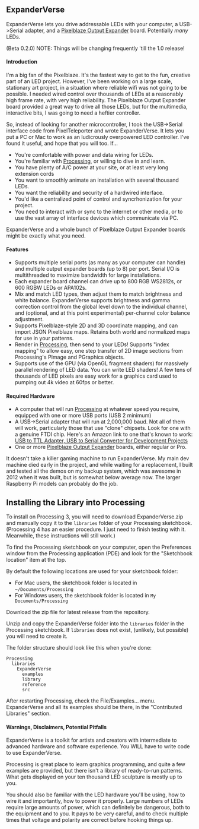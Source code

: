 ## ExpanderVerse ##

ExpanderVerse lets you drive addressable LEDs with your computer, a USB->Serial adapter, and a [Pixelblaze Output Expander](https://www.bhencke.com/serial-led-driver) board.  Potentially *many* LEDs. 

(Beta 0.2.0) NOTE: Things will be changing frequently 'till the 1.0 release!

#### Introduction
I'm a big fan of the Pixelblaze. It's the fastest way to get to the fun, creative part of an LED project. However, I've been working on a large scale, stationary art project, in a situation where reliable wifi was not going to be possible.  I needed wired control over thousands of LEDs at a reasonably high frame rate, with very high reliability.  The Pixelblaze Output Expander board provided a great way to drive all those LEDs, but for the multimedia, interactive bits, I was going to need a heftier controller.

So, instead of looking for another microcontroller, I took the USB->Serial interface code from PixelTeleporter and wrote ExpanderVerse. It lets you put a PC or Mac to work as an ludicrously overpowered LED controller. I've found it useful, and hope that you will too.  If...

- You're comfortable with power and data wiring for LEDs.
- You're familiar with [Processing](www.processing.org), or willing to dive in and learn.
- You have plenty of A/C power at your site, or at least very long extension cords
- You want to smoothly animate an installation with several thousand LEDs.
- You want the reliability and security of a hardwired interface.
- You'd like a centralized point of control and syncrhonization for your project.
- You need to interact with or sync to the internet or other media, or to use the vast array of interface devices
which communicate via PC.

ExpanderVerse and a whole bunch of Pixelblaze Output Expander boards might be exactly what you need.

#### Features
- Supports multiple serial ports (as many as your computer can handle) and multiple output expander boards (up to 8) per port.
Serial I/O is multithreaded to maximize bandwidth for large installations.
- Each expander board channel can drive up to 800 RGB WS2812s, or 600 RGBW LEDs or APA102s. 
- Mix and match LED types, then adjust them to match brightness and white balance. ExpanderVerse supports brightness and gamma correction control from the global level down to the individual channel, and (optional, and at this point experimental) per-channel color balance adjustment.
- Supports Pixelblaze-style 2D and 3D coordinate mapping, and can import JSON Pixelblaze maps.  Retains both world and normalized maps for use in your patterns.
- Render in [Processing](www.processing.org), then send to your LEDs!  Supports "index mapping" to allow easy, one step transfer of 2D image sections from Processing's PImage and PGraphics objects. 
- Supports use of the GPU (via OpenGL fragment shaders) for massively parallel rendering of LED data. You can write LED shaders! A few tens of thousands of LED pixels are easy work for a graphics card used to pumping out 4k video at 60fps or better.

#### Required Hardware
- A computer that will run [Processing](www.processing.org) at whatever speed you require, equipped with one or more USB ports (USB 2 minimum)
- A USB->Serial adapter that will run at 2,000,000 baud.  Not all of them will work, particularly those that use "clone" chipsets.  Look for one with a genuine FTDI chip.  Here's an Amazon link to one that's known to work: [USB to TTL Adapter, USB to Serial Converter for Development Projects](https://www.amazon.com/Adapter-Serial-Converter-Development-Projects/dp/B075N82CDL)
- One or more [Pixelblaze Output Expander](https://www.bhencke.com/serial-led-driver) boards, either regular or Pro. 

It doesn't take a killer gaming machine to run ExpanderVerse. My main dev machine died early in the project, and while waiting for a replacement, I built and tested all the demos on my backup system, which was awesome in 2012 when it was built, but is somewhat below average now. The larger Raspberry Pi models can probably do the job.

## Installing the Library into Processing
To install on Processing 3, you will need to download ExpanderVerse.zip and manually copy it to the ```libraries``` folder of your Processing sketchbook.  (Processing 4 has an easier procedure. I just need to finish testing with it. Meanwhile,
these instructions will still work.)

To find the Processing sketchbook on your computer, open the Preferences window from the Processing application (PDE) and look 
for the "Sketchbook location" item at the top.

By default the following locations are used for your sketchbook folder: 
  * For Mac users, the sketchbook folder is located in `~/Documents/Processing` 
  * For Windows users, the sketchbook folder is located in `My Documents/Processing`

Download the zip file for latest release from the repository.

Unzip and copy the ExpanderVerse folder into the `libraries` folder in the Processing sketchbook.
If `libraries` does not exist, (unlikely, but possible) you will need to create it.

The folder structure should look like this when you're done:

```
Processing
  libraries
    ExpanderVerse
      examples
      library
      reference
      src
```
             
After restarting Processing, check the File/Examples... menu.   ExpanderVerse and all its examples should be there,
in the "Contributed Libraries" section.


#### Warnings, Disclaimers, Potential Pitfalls
ExpanderVerse is a toolkit for artists and creators with intermediate to advanced hardware and software experience. You WILL have to write code to use ExpanderVerse. 

Processing is great place to learn graphics programming, and quite a few examples are provided, but there isn't a library of ready-to-run patterns.  What gets displayed on your ten thousand LED sculpture is mostly up to you.

You should also be familiar with the LED hardware you'll be using, how to wire it and importantly, how to power it properly. 
Large numbers of LEDs require large amounts of power, which can definitely be dangerous, both to the equipment and to you. It pays to be very careful, and to check multiple times that voltage and polarity are correct before hooking things up.








